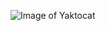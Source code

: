 ![Image of Yaktocat](https://avatars2.githubusercontent.com/u/15654794?s=460&amp;u=2c15daba264bec636d124040e489f2217a60da81&amp;v=4)
